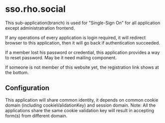# sso.rho.social

This sub-application(branch) is used for "Single-Sign On" for all application 
except administratration frontend.

If any operations of every application is login required, it will redirect browser 
to this application, then it will go back if authentication succeeded.

If a member lost his password or credential, this application provides a way to 
reset password. May be it need mailing component.

If someone is not member of this website yet, the registration link shows at the 
bottom.

## Configuration

This application will share common identity, it depends on common cookie domain
(including cookieValidationKey) and session domain.
Note: All the applications share the same cookie validation key will result in 
accepting form(s) from different domain.